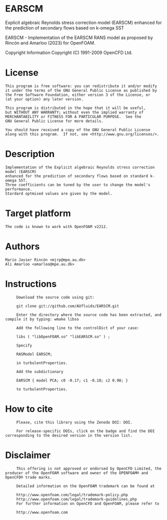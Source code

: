 # EARSCM
Explicit algebraic Reynolds stress correction model (EARSCM) enhanced for the prediction of secondary flows based on k-omega SST

EARSCM - Implementation of the EARSCM RANS model
         as proposed by Rincón and Amarloo (2023) for OpenFOAM.

Copyright Information
    Copyright (C) 1991-2009 OpenCFD Ltd.

# License
    This program is free software: you can redistribute it and/or modify
    it under the terms of the GNU General Public License as published by
    the Free Software Foundation, either version 3 of the License, or
    (at your option) any later version.

    This program is distributed in the hope that it will be useful,
    but WITHOUT ANY WARRANTY; without even the implied warranty of
    MERCHANTABILITY or FITNESS FOR A PARTICULAR PURPOSE.  See the
    GNU General Public License for more details.

    You should have received a copy of the GNU General Public License
    along with this program.  If not, see <http://www.gnu.org/licenses/>.

# Description
    Implementation of the Explicit algebraic Reynolds stress correction model (EARSCM)
    enhanced for the prediction of secondary flows based on standard k-omega SST.
    Three coefficients can be tuned by the user to change the model's performance.
    Stardard optmised values are given by the model.

# Target platform
    The code is known to work with OpenFOAM v2212.

# Authors
    Mario Javier Rincón <mjrp@mpe.au.dk>
    Ali Amarloo <amarloo@mpe.au.dk>

# Instructions

         Download the source code using git:

         git clone git://github.com/AUfluids/EARSCM.git

         Enter the directory where the source code has been extracted, and compile it by typing: wmake libso

         Add the following line to the controlDict of your case:

         libs ( "libOpenFOAM.so" "libEARSCM.so" ) ;

         Specify

         RASModel EARSCM;

         in turbulentProperties.

         Add the subdictionary

         EARSCM { model PCA; c0 -0.17; c1 -0.18; c2 0.98; }

         to turbulentProperties.

# How to cite
         Please, cite this library using the Zenodo DOI: DOI.

         For release-specific DOIs, click on the badge and find the DOI corresponding to the desired version in the version list.

# Disclaimer
         This offering is not approved or endorsed by OpenCFD Limited, the producer of the OpenFOAM software and owner of the OPENFOAM® and OpenCFD® trade marks.

         Detailed information on the OpenFOAM trademark can be found at

         http://www.openfoam.com/legal/trademark-policy.php
         http://www.openfoam.com/legal/trademark-guidelines.php
         For further information on OpenCFD and OpenFOAM, please refer to

         http://www.openfoam.com
